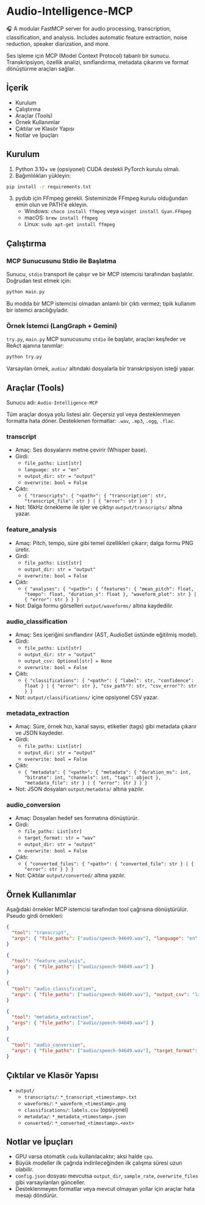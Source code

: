 # Audio-Intelligence-MCP
🎧 A modular FastMCP server for audio processing, transcription, classification, and analysis. Includes automatic feature extraction, noise reduction, speaker diarization, and more.

Ses işleme için MCP (Model Context Protocol) tabanlı bir sunucu. Transkripsiyon, özellik analizi, sınıflandırma, metadata çıkarımı ve format dönüştürme araçları sağlar.

## İçerik
- Kurulum
- Çalıştırma
- Araçlar (Tools)
- Örnek Kullanımlar
- Çıktılar ve Klasör Yapısı
- Notlar ve İpuçları

## Kurulum
1) Python 3.10+ ve (opsiyonel) CUDA destekli PyTorch kurulu olmalı.
2) Bağımlılıkları yükleyin:
```bash
pip install -r requirements.txt
```
3) pydub için FFmpeg gerekli. Sisteminizde FFmpeg kurulu olduğundan emin olun ve PATH'e ekleyin.
   - Windows: `choco install ffmpeg` veya `winget install Gyan.FFmpeg`
   - macOS: `brew install ffmpeg`
   - Linux: `sudo apt-get install ffmpeg`

## Çalıştırma
### MCP Sunucusunu Stdio ile Başlatma
Sunucu, `stdio` transport ile çalışır ve bir MCP istemcisi tarafından başlatılır. Doğrudan test etmek için:
```bash
python main.py
```
Bu modda bir MCP istemcisi olmadan anlamlı bir çıktı vermez; tipik kullanım bir istemci aracılığıyladır.

### Örnek İstemci (LangGraph + Gemini)
`try.py`, `main.py` MCP sunucusunu `stdio` ile başlatır, araçları keşfeder ve ReAct ajanına tanımlar:
```bash
python try.py
```
Varsayılan örnek, `audio/` altındaki dosyalarla bir transkripsiyon isteği yapar.

## Araçlar (Tools)
Sunucu adı: `Audio-Intelligence-MCP`

Tüm araçlar dosya yolu listesi alır. Geçersiz yol veya desteklenmeyen formatta hata döner. Desteklenen formatlar: `.wav`, `.mp3`, `.ogg`, `.flac`.

### transcript
- Amaç: Ses dosyalarını metne çevirir (Whisper base).
- Girdi:
  - `file_paths: List[str]`
  - `language: str = "en"`
  - `output_dir: str = "output"`
  - `overwrite: bool = False`
- Çıktı:
  - `{ "transcripts": { "<path>": { "transcription": str, "transcript_file": str } | { "error": str } } }`
- Not: 16kHz örnekleme ile işler ve çıktıyı `output/transcripts/` altına yazar.

### feature_analysis
- Amaç: Pitch, tempo, süre gibi temel özellikleri çıkarır; dalga formu PNG üretir.
- Girdi:
  - `file_paths: List[str]`
  - `output_dir: str = "output"`
  - `overwrite: bool = False`
- Çıktı:
  - `{ "analyses": { "<path>": { "features": { "mean_pitch": float, "tempo": float, "duration_s": float }, "waveform_plot": str } | { "error": str } } }`
- Not: Dalga formu görselleri `output/waveforms/` altına kaydedilir.

### audio_classification
- Amaç: Ses içeriğini sınıflandırır (AST, AudioSet üstünde eğitilmiş model).
- Girdi:
  - `file_paths: List[str]`
  - `output_dir: str = "output"`
  - `output_csv: Optional[str] = None`
  - `overwrite: bool = False`
- Çıktı:
  - `{ "classifications": { "<path>": { "label": str, "confidence": float } | { "error": str }, "csv_path"?: str, "csv_error"?: str } }`
- Not: `output/classifications/` içine opsiyonel CSV yazar.

### metadata_extraction
- Amaç: Süre, örnek hızı, kanal sayısı, etiketler (tags) gibi metadata çıkarır ve JSON kaydeder.
- Girdi:
  - `file_paths: List[str]`
  - `output_dir: str = "output"`
  - `overwrite: bool = False`
- Çıktı:
  - `{ "metadata": { "<path>": { "metadata": { "duration_ms": int, "bitrate": int, "channels": int, "tags": object }, "metadata_file": str } | { "error": str } } }`
- Not: JSON dosyaları `output/metadata/` altına yazılır.

### audio_conversion
- Amaç: Dosyaları hedef ses formatına dönüştürür.
- Girdi:
  - `file_paths: List[str]`
  - `target_format: str = "wav"`
  - `output_dir: str = "output"`
  - `overwrite: bool = False`
- Çıktı:
  - `{ "converted_files": { "<path>": { "converted_file": str } | { "error": str } } }`
- Not: Çıktılar `output/converted/` altına yazılır.

## Örnek Kullanımlar
Aşağıdaki örnekler MCP istemcisi tarafından tool çağrısına dönüştürülür. Pseudo girdi örnekleri:

```json
{
  "tool": "transcript",
  "args": { "file_paths": ["audio/speech-94649.wav"], "language": "en" }
}
```

```json
{
  "tool": "feature_analysis",
  "args": { "file_paths": ["audio/speech-94649.wav"] }
}
```

```json
{
  "tool": "audio_classification",
  "args": { "file_paths": ["audio/speech-94649.wav"], "output_csv": "labels.csv" }
}
```

```json
{
  "tool": "metadata_extraction",
  "args": { "file_paths": ["audio/speech-94649.wav"] }
}
```

```json
{
  "tool": "audio_conversion",
  "args": { "file_paths": ["audio/speech-94649.wav"], "target_format": "mp3" }
}
```

## Çıktılar ve Klasör Yapısı
- `output/`
  - `transcripts/`: `*_transcript_<timestamp>.txt`
  - `waveforms/`: `*_waveform_<timestamp>.png`
  - `classifications/`: `labels.csv` (opsiyonel)
  - `metadata/`: `*_metadata_<timestamp>.json`
  - `converted/`: `*_converted_<timestamp>.<ext>`

## Notlar ve İpuçları
- GPU varsa otomatik `cuda` kullanılacaktır; aksi halde `cpu`.
- Büyük modeller ilk çağrıda indirileceğinden ilk çalışma süresi uzun olabilir.
- `config.json` dosyası mevcutsa `output_dir`, `sample_rate`, `overwrite_files` gibi varsayılanları günceller.
- Desteklenmeyen formatlar veya mevcut olmayan yollar için araçlar hata mesajı döndürür.

